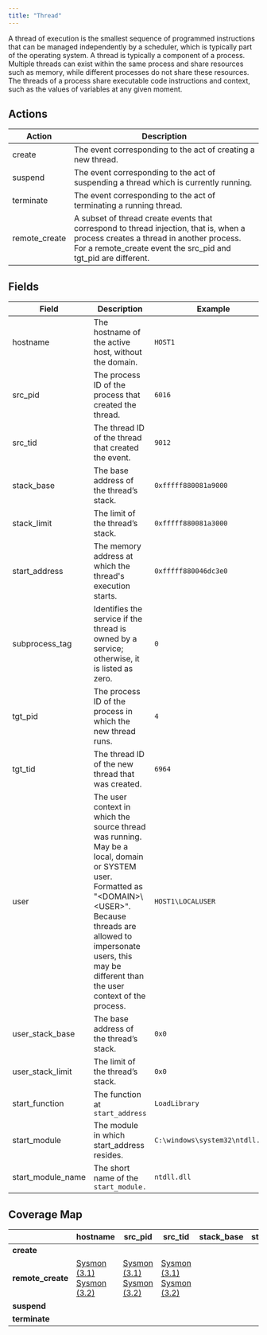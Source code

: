 ```yaml
---
title: "Thread"
---
```


A thread of execution is the smallest sequence of programmed instructions that can be managed independently by a scheduler, which is typically part of the operating system. A thread is typically a component of a process. Multiple threads can exist within the same process and share resources such as memory, while different processes do not share these resources. The threads of a process share executable code instructions and context, such as the values of variables at any given moment.

## Actions

|Action|Description|
|---|---|
|create|The event corresponding to the act of creating a new thread.|
|suspend|The event corresponding to the act of suspending a thread which is currently running.|
|terminate|The event corresponding to the act of terminating a running thread.|
|remote_create|A subset of thread create events that correspond to thread injection, that is, when a process creates a thread in another process. For a remote_create event the src_pid and tgt_pid are different.|

## Fields

|Field|Description|Example|
|---|---|---|
|hostname|The hostname of the active host, without the domain.|`HOST1`
|src_pid|The process ID of the process that created the thread.|`6016`
|src_tid|The thread ID of the thread that created the event.|`9012`
|stack_base|The base address of the thread’s stack.|`0xfffff880081a9000`
|stack_limit|The limit of the thread’s stack.|`0xfffff880081a3000`
|start_address|The memory address at which the thread's execution starts.|`0xfffff880046dc3e0`
|subprocess_tag|Identifies the service if the thread is owned by a service; otherwise, it is listed as zero.|`0`
|tgt_pid|The process ID of the process in which the new thread runs.|`4`
|tgt_tid|The thread ID of the new thread that was created.|`6964`
|user|The user context in which the source thread was running. May be a local, domain or SYSTEM user. Formatted as "\<DOMAIN>\\\<USER>". Because threads are allowed to impersonate users, this may be different than the user context of the process.|`HOST1\LOCALUSER`
|user_stack_base|The base address of the thread’s stack.|`0x0`
|user_stack_limit|The limit of the thread’s stack.|`0x0`
|start_function|The function at `start_address`|`LoadLibrary`
|start_module|The module in which start_address resides.|`C:\windows\system32\ntdll.dll`
|start_module_name|The short name of the `start_module.`|`ntdll.dll`

## Coverage Map

| | **hostname** | **src_pid** | **src_tid** | **stack_base** | **stack_limit** | **start_address** | **start_function** | **start_module** | **start_module_name** | **subprocess_tag** | **tgt_pid** | **tgt_tid** | **user** | **user_stack_base** | **user_stack_limit** |
|---|---|---|---|---|---|---|---|---|---|---|---|---|---|---|---|
| **create** | | | | | | | | | | | | | | | |
| **remote_create** | [Sysmon (3.1)]( ../sensors/sysmon_3.1) [Sysmon (3.2)]( ../sensors/sysmon_3.2) | [Sysmon (3.1)]( ../sensors/sysmon_3.1) [Sysmon (3.2)]( ../sensors/sysmon_3.2) | [Sysmon (3.1)]( ../sensors/sysmon_3.1) [Sysmon (3.2)]( ../sensors/sysmon_3.2) | | | [Sysmon (3.1)]( ../sensors/sysmon_3.1) [Sysmon (3.2)]( ../sensors/sysmon_3.2) | [Sysmon (3.1)]( ../sensors/sysmon_3.1) [Sysmon (3.2)]( ../sensors/sysmon_3.2) | [Sysmon (3.1)]( ../sensors/sysmon_3.1) [Sysmon (3.2)]( ../sensors/sysmon_3.2) | [Sysmon (3.1)]( ../sensors/sysmon_3.1) [Sysmon (3.2)]( ../sensors/sysmon_3.2) | |[Sysmon (3.1)]( ../sensors/sysmon_3.1) [Sysmon (3.2)]( ../sensors/sysmon_3.2) |[Sysmon (3.1)]( ../sensors/sysmon_3.1) [Sysmon (3.2)]( ../sensors/sysmon_3.2)|[Sysmon (3.1)]( ../sensors/sysmon_3.1) [Sysmon (3.2)]( ../sensors/sysmon_3.2) | | |
| **suspend** | | | | | | | | | | | | | | | |
| **terminate** | | | | | | | | | | | | | | | |